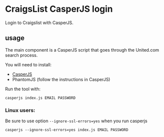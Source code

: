 CraigsList CasperJS login
======

Login to Craigslist with CasperJS.

## usage

The main component is a CasperJS script that goes through the United.com search process.

You will need to install:
* [CasperJS](http://casperjs.org/installation.html)
* PhantomJS (follow the instructions in CasperJS)

Run the tool with:

    casperjs index.js EMAIL PASSWORD


### Linux users:
Be sure to use option `--ignore-ssl-errors=yes` when you run casperjs

    casperjs --ignore-ssl-errors=yes index.js EMAIL PASSWORD
